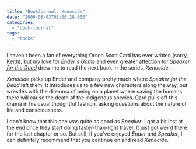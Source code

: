 ```yaml
---
title: "BookJournal: Xenocide"
date: "2006-05-03T02:00:28.000"
categories: 
  - "book-journal"
tags: 
  - "books"
---
```


I haven't been a fan of everything Orson Scott Card has ever written (sorry, [Keith](http://rmfo-blogs.com/theophileo/)), but [my love for _Ender's Game_](http://www.chrishubbs.com/2005/11/11/enders-game/) and [even greater affection for _Speaker for the Dead_](http://www.chrishubbs.com/2006/02/02/home-again-home-again/) drew me to read the next book in the series, _Xenocide_.

_Xenocide_ picks up Ender and company pretty much where _Speaker for the Dead_ left them. It introduces us to a few new characters along the way, but wrestles with the dilemma of being on a planet where saving the humans there will cause the death of the indigenous species. Card pulls off this drama in his usual thoughtful fashion, asking questions about the nature of life and consciousness.

I don't know that this one was quite as good as _Speaker_. I got a bit lost at the end once they start doing faster-than-light travel. It just got weird there for the last chapter or so. But still, if you've enjoyed _Ender_ and _Speaker_, I can definitely recommend that you continue on and read _Xenocide_.
